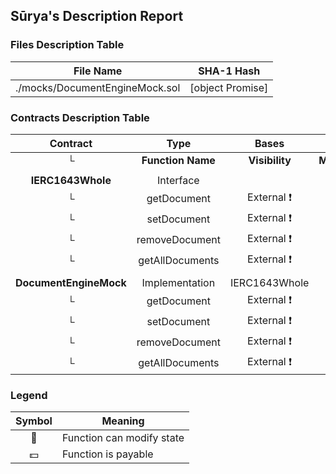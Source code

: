## Sūrya's Description Report

### Files Description Table


|  File Name  |  SHA-1 Hash  |
|-------------|--------------|
| ./mocks/DocumentEngineMock.sol | [object Promise] |


### Contracts Description Table


|  Contract  |         Type        |       Bases      |                  |                 |
|:----------:|:-------------------:|:----------------:|:----------------:|:---------------:|
|     └      |  **Function Name**  |  **Visibility**  |  **Mutability**  |  **Modifiers**  |
||||||
| **IERC1643Whole** | Interface |  |||
| └ | getDocument | External ❗️ |   |NO❗️ |
| └ | setDocument | External ❗️ | 🛑  |NO❗️ |
| └ | removeDocument | External ❗️ | 🛑  |NO❗️ |
| └ | getAllDocuments | External ❗️ |   |NO❗️ |
||||||
| **DocumentEngineMock** | Implementation | IERC1643Whole |||
| └ | getDocument | External ❗️ |   |NO❗️ |
| └ | setDocument | External ❗️ | 🛑  |NO❗️ |
| └ | removeDocument | External ❗️ | 🛑  |NO❗️ |
| └ | getAllDocuments | External ❗️ |   |NO❗️ |


### Legend

|  Symbol  |  Meaning  |
|:--------:|-----------|
|    🛑    | Function can modify state |
|    💵    | Function is payable |
